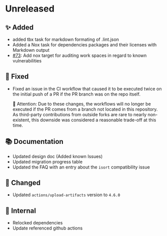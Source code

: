 # Unreleased

## ✨ Added

* added tbx task for markdown formating of .lint.json
* Added a Nox task for dependencies packages and their licenses with Markdown output
* [#73](https://github.com/exasol/python-toolbox/issues/73): Add nox target for auditing work spaces in regard to known vulnerabilities

## 🐞 Fixed
* Fixed an issue in the CI workflow that caused it to be executed twice on the initial push of a PR if the PR branch was on the repo itself.

    🚨 Attention: Due to these changes, the workflows will no longer be executed if the PR comes from a branch not located in this repository.
                  As third-party contributions from outside forks are rare to nearly non-existent, this downside was considered a reasonable trade-off at this time.

## 📚 Documentation
* Updated design doc (Added known Issues)
* Updated migration progress table
* Updated the FAQ with an entry about the ``isort`` compatibility issue

## 🔧 Changed
* Updated `actions/upload-artifacts` version to `4.6.0`

## 🔩 Internal
* Relocked dependencies
* Update referenced github actions

